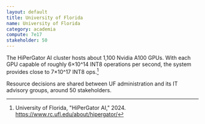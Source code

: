 ```yaml
---
layout: default
title: University of Florida
name: University of Florida
category: academia
compute: 7e17
stakeholder: 50
---
```


The HiPerGator AI cluster hosts about 1,100 Nvidia A100 GPUs.
With each GPU capable of roughly 6×10^14 INT8 operations per second,
the system provides close to 7×10^17 INT8 ops.[^1]

Resource decisions are shared between UF administration and its IT
advisory groups, around 50 stakeholders.

[^1]: University of Florida, "HiPerGator AI," 2024.
<https://www.rc.ufl.edu/about/hipergator/>
